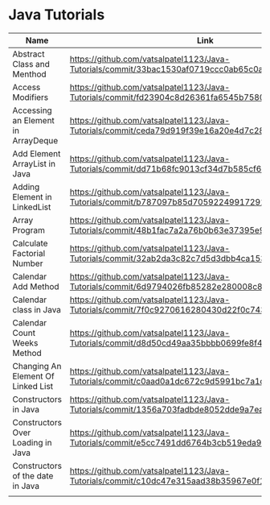 # Java Tutorials

| Name                      | Link                                                                                         |
|---------------------------|----------------------------------------------------------------------------------------------|
| Abstract Class and Menthod | https://github.com/vatsalpatel1123/Java-Tutorials/commit/33bac1530af0719ccc0ab65c0ae449c7968a57c4 |
| Access Modifiers          | https://github.com/vatsalpatel1123/Java-Tutorials/commit/fd23904c8d26361fa6545b7580b13f81859db076 |
| Accessing an Element in ArrayDeque | https://github.com/vatsalpatel1123/Java-Tutorials/commit/ceda79d919f39e16a20e4d7c28cc67175e239510 |
|Add Element ArrayList in Java|https://github.com/vatsalpatel1123/Java-Tutorials/commit/dd71b68fc9013cf34d7b585cf66d1e6a03366765|
|Adding Element in LinkedList|https://github.com/vatsalpatel1123/Java-Tutorials/commit/b787097b85d70592249917291927369ccaec1862|
|Array Program|https://github.com/vatsalpatel1123/Java-Tutorials/commit/48b1fac7a2a76b0b63e37395e9ca43bf518c0742|
|Calculate Factorial Number|https://github.com/vatsalpatel1123/Java-Tutorials/commit/32ab2da3c82c7d5d3dbb4ca1534af1fb48337fd1|
|Calendar Add Method|https://github.com/vatsalpatel1123/Java-Tutorials/commit/6d9794026fb85282e280008c8fc0a30653309943|
|Calendar class in Java|https://github.com/vatsalpatel1123/Java-Tutorials/commit/7f0c9270616280430d22f0c7430e7ac72ec7b66b|
|Calendar Count Weeks Method|https://github.com/vatsalpatel1123/Java-Tutorials/commit/d8d50cd49aa35bbbb0699fe8f4cc94212da0d81a|
|Changing An Element Of Linked List|https://github.com/vatsalpatel1123/Java-Tutorials/commit/c0aad0a1dc672c9d5991bc7a1d19451a2eb7c208|
|Constructors in Java|https://github.com/vatsalpatel1123/Java-Tutorials/commit/1356a703fadbde8052dde9a7ea52e1c5a5231e95|
|Constructors Over Loading in Java|https://github.com/vatsalpatel1123/Java-Tutorials/commit/e5cc7491dd6764b3cb519eda9da3bc2af4807861|
|Constructors of the date in Java|https://github.com/vatsalpatel1123/Java-Tutorials/commit/c10dc47e315aad38b35967e0f1a20790b101d8bd|
|||

